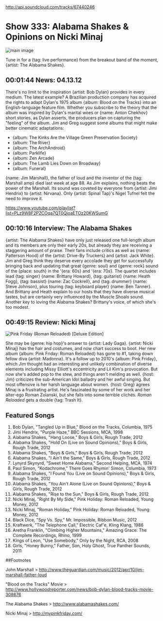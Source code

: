 

http://api.soundcloud.com/tracks/67440246
# Show 333: Alabama Shakes & Opinions on Nicki Minaj

![main image](http://static.soundopinions.org/images/2012/alabamashakes.jpg)

Tune in for a {tag: live performance} from the breakout band of the moment, {artist: The Alabama Shakes}. 

## 00:01:44 News: 04.13.12
There's no limit to the inspiration {artist: Bob Dylan} provides in every medium. The latest example? A Brazilian production company has acquired the rights to adapt Dylan's 1975 album {album: Blood on the Tracks} into an English-language feature film. Whether you subscribe to the theory that the album was inspired by Dylan's marital woes or {name: Anton Chekhov} short stories, as Dylan asserts, the producers plan on capturing the "feeling" of the album. Jim and Greg suggest some albums that might make better cinematic adaptations:

- {album: The Kinks Are the Village Green Preservation Society}
- {album: The River}
- {album: The ArchAndroid}
- {album: Parklife}
- {album: Zen Arcade}
- {album: The Lamb Lies Down on Broadway}
- {album: Funeral}

{name: Jim Marshall}, the father of loud and the inventor of the {tag: Marshall amp} died last week at age 88. As Jim explains, nothing beats the power of the Marshall. Its sound was coveted by everyone from {artist: Jimi Hendrix} to {artist: Nirvana}. Only {artist: Spinal Tap}'s Nigel Tufnel felt the need to improve it.

https://www.youtube.com/playlist?list=PLz9W8F2PZCOqa7QT0QjoaETOz20KWSumG

## 00:10:16 Interview: The Alabama Shakes
{artist: The Alabama Shakes} have only just released one full-length album and its members are only their early 20s, but already they are receiving a staggering amount of praise. Their fans include critics as well as {name: Patterson Hood} of the {artist: Drive-By Truckers} and {artist: Jack White}. Jim and Greg think they deserve every accolade they get for successfully bringing back and updating that great {genre: soul} and {genre: rock} sound of the {place: south} in the '{era: 60s} and '{era: 70s}. The quartet includes lead {tag: singer} {name: Brittany Howard}, {tag: guitarist} {name: Heath Fogg}, {tag: bassist} {name: Zac Cockrell}, and {tag: drummer} {name: Steve Johnson}, plus touring {tag: keyboard player} {name: Ben Tanner}. And Brittany and Heath explain to our hosts that they have diverse musical tastes, but are certainly very influenced by the Muscle Shoals sound. Another key to loving the Alabama Shakes? Brittany's voice, of which she's too modest. 

## 00:49:15 Review: Nicki Minaj
![Pink Friday (Roman Reloaded) [Deluxe Edition]](http://is3.mzstatic.com/image/thumb/Music/v4/07/f7/d4/07f7d47f-d337-c477-6bcf-2179ce895344/source/600x600bb.jpg "278464538/525256507")

She may be {genre: hip hop}'s answer to {artist: Lady Gaga}. {artist: Nicki Minaj} has the hair and costumes, and now chart success to boot. Her new album {album: Pink Friday: Roman Reloaded} has gone to #1, taking down fellow diva {artist: Madonna}. It's a follow up to 2010's {album: Pink Friday}, which Jim thought had an interesting and unlikely combination of diverse elements including Missy Elliott's eccentricity and Lil Kim's provocation. But now she's added pop to the stew, and things aren't melding as well. {host: Jim} criticizes the sub-American Idol balladry and her awful singing. But most offensive is her harsh language about women. {host: Greg} agrees Minaj is a frustrating artist. He's fascinated by some of her work and her alter-ego Roman Zolanski, but she falls into some terrible clichés. *Roman Reloaded* gets a double {tag: Trash It}. 


## Featured Songs
1. Bob Dylan, "Tangled Up in Blue," Blood on the Tracks, Columbia, 1975
2. Jimi Hendrix, "Purple Haze," BBC Sessions, MCA, 1998
3. Alabama Shakes, "Hang Loose," Boys & Girls, Rough Trade, 2012
4. Alabama Shakes, "Hold On (Live on Sound Opinions)," Boys & Girls, Rough Trade, 2012
5. Alabama Shakes, "Boys & Girls," Boys & Girls, Rough Trade, 2012
6. Alabama Shakes, "I Ain't the Same," Boys & Girls, Rough Trade, 2012
7. Lynyrd Skynyrd, "Sweet Home Alabama," Second Helping, MCA, 1974
8. Paul Simon, "Kodachrome," There Goes Rhymin' Simon, Columbia, 1973
9. Alabama Shakes, "I Found You (Live on Sound Opinions)," Boys & Girls, Rough Trade, 2012
10. Alabama Shakes, "You Ain't Alone (Live on Sound Opinions)," Boys & Girls, Rough Trade, 2012
11. Alabama Shakes, "Rise to the Sun," Boys & Girls, Rough Trade, 2012
12. Nicki Minaj, "Right By My Side," Pink Holiday: Roman Reloaded, Young Money, 2012
13. Nicki Minaj, "Roman Holiday," Pink Holiday: Roman Reloaded, Young Money, 2012
14. Black Dice, "Spy Vs. Spy," Mr. Impossible, Ribbon Music, 2012
15. Kraftwerk, "The Telephone Call," Electric Caf'e, Kling Klang, 1986
16. Aretha Franklin, "Climbing Higher Mountains," Amazing Grace: The Complete Recordings, Rhino, 1999
17. Kings of Leon, "Use Somebody," Only by the Night, RCA, 2008
18. Girls, "Honey Bunny," Father, Son, Holy Ghost, True Panther Sounds, 2011

##Footnotes

John Marshall > http://www.theguardian.com/music/2012/apr/10/jim-marshall-father-loud

"Blood on the Tracks" Movie > http://www.hollywoodreporter.com/news/bob-dylan-blood-tracks-movie-308676

The Alabama Shakes > http://www.alabamashakes.com/

Nicki Minaj > http://mypinkfriday.com/